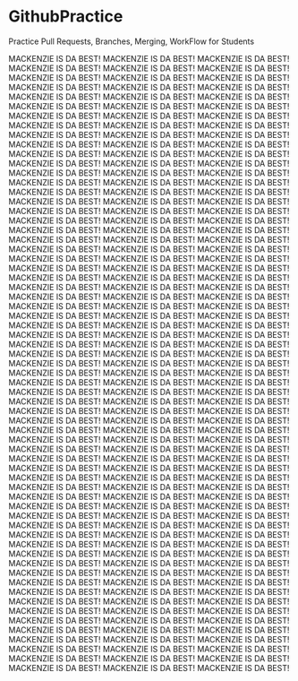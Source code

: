 # GithubPractice

Practice Pull Requests, Branches, Merging, WorkFlow for Students

MACKENZIE IS DA BEST!
MACKENZIE IS DA BEST!
MACKENZIE IS DA BEST!
MACKENZIE IS DA BEST!
MACKENZIE IS DA BEST!
MACKENZIE IS DA BEST!
MACKENZIE IS DA BEST!
MACKENZIE IS DA BEST!
MACKENZIE IS DA BEST!
MACKENZIE IS DA BEST!
MACKENZIE IS DA BEST!
MACKENZIE IS DA BEST!
MACKENZIE IS DA BEST!
MACKENZIE IS DA BEST!
MACKENZIE IS DA BEST!
MACKENZIE IS DA BEST!
MACKENZIE IS DA BEST!
MACKENZIE IS DA BEST!
MACKENZIE IS DA BEST!
MACKENZIE IS DA BEST!
MACKENZIE IS DA BEST!
MACKENZIE IS DA BEST!
MACKENZIE IS DA BEST!
MACKENZIE IS DA BEST!
MACKENZIE IS DA BEST!
MACKENZIE IS DA BEST!
MACKENZIE IS DA BEST!
MACKENZIE IS DA BEST!
MACKENZIE IS DA BEST!
MACKENZIE IS DA BEST!
MACKENZIE IS DA BEST!
MACKENZIE IS DA BEST!
MACKENZIE IS DA BEST!
MACKENZIE IS DA BEST!
MACKENZIE IS DA BEST!
MACKENZIE IS DA BEST!
MACKENZIE IS DA BEST!
MACKENZIE IS DA BEST!
MACKENZIE IS DA BEST!
MACKENZIE IS DA BEST!
MACKENZIE IS DA BEST!
MACKENZIE IS DA BEST!
MACKENZIE IS DA BEST!
MACKENZIE IS DA BEST!
MACKENZIE IS DA BEST!
MACKENZIE IS DA BEST!
MACKENZIE IS DA BEST!
MACKENZIE IS DA BEST!
MACKENZIE IS DA BEST!
MACKENZIE IS DA BEST!
MACKENZIE IS DA BEST!
MACKENZIE IS DA BEST!
MACKENZIE IS DA BEST!
MACKENZIE IS DA BEST!
MACKENZIE IS DA BEST!
MACKENZIE IS DA BEST!
MACKENZIE IS DA BEST!
MACKENZIE IS DA BEST!
MACKENZIE IS DA BEST!
MACKENZIE IS DA BEST!
MACKENZIE IS DA BEST!
MACKENZIE IS DA BEST!
MACKENZIE IS DA BEST!
MACKENZIE IS DA BEST!
MACKENZIE IS DA BEST!
MACKENZIE IS DA BEST!
MACKENZIE IS DA BEST!
MACKENZIE IS DA BEST!
MACKENZIE IS DA BEST!
MACKENZIE IS DA BEST!
MACKENZIE IS DA BEST!
MACKENZIE IS DA BEST!
MACKENZIE IS DA BEST!
MACKENZIE IS DA BEST!
MACKENZIE IS DA BEST!
MACKENZIE IS DA BEST!
MACKENZIE IS DA BEST!
MACKENZIE IS DA BEST!
MACKENZIE IS DA BEST!
MACKENZIE IS DA BEST!
MACKENZIE IS DA BEST!
MACKENZIE IS DA BEST!
MACKENZIE IS DA BEST!
MACKENZIE IS DA BEST!
MACKENZIE IS DA BEST!
MACKENZIE IS DA BEST!
MACKENZIE IS DA BEST!
MACKENZIE IS DA BEST!
MACKENZIE IS DA BEST!
MACKENZIE IS DA BEST!
MACKENZIE IS DA BEST!
MACKENZIE IS DA BEST!
MACKENZIE IS DA BEST!
MACKENZIE IS DA BEST!
MACKENZIE IS DA BEST!
MACKENZIE IS DA BEST!
MACKENZIE IS DA BEST!
MACKENZIE IS DA BEST!
MACKENZIE IS DA BEST!
MACKENZIE IS DA BEST!
MACKENZIE IS DA BEST!
MACKENZIE IS DA BEST!
MACKENZIE IS DA BEST!
MACKENZIE IS DA BEST!
MACKENZIE IS DA BEST!
MACKENZIE IS DA BEST!
MACKENZIE IS DA BEST!
MACKENZIE IS DA BEST!
MACKENZIE IS DA BEST!
MACKENZIE IS DA BEST!
MACKENZIE IS DA BEST!
MACKENZIE IS DA BEST!
MACKENZIE IS DA BEST!
MACKENZIE IS DA BEST!
MACKENZIE IS DA BEST!
MACKENZIE IS DA BEST!
MACKENZIE IS DA BEST!
MACKENZIE IS DA BEST!
MACKENZIE IS DA BEST!
MACKENZIE IS DA BEST!
MACKENZIE IS DA BEST!
MACKENZIE IS DA BEST!
MACKENZIE IS DA BEST!
MACKENZIE IS DA BEST!
MACKENZIE IS DA BEST!
MACKENZIE IS DA BEST!
MACKENZIE IS DA BEST!
MACKENZIE IS DA BEST!
MACKENZIE IS DA BEST!
MACKENZIE IS DA BEST!
MACKENZIE IS DA BEST!
MACKENZIE IS DA BEST!
MACKENZIE IS DA BEST!
MACKENZIE IS DA BEST!
MACKENZIE IS DA BEST!
MACKENZIE IS DA BEST!
MACKENZIE IS DA BEST!
MACKENZIE IS DA BEST!
MACKENZIE IS DA BEST!
MACKENZIE IS DA BEST!
MACKENZIE IS DA BEST!
MACKENZIE IS DA BEST!
MACKENZIE IS DA BEST!
MACKENZIE IS DA BEST!
MACKENZIE IS DA BEST!
MACKENZIE IS DA BEST!
MACKENZIE IS DA BEST!
MACKENZIE IS DA BEST!
MACKENZIE IS DA BEST!
MACKENZIE IS DA BEST!
MACKENZIE IS DA BEST!
MACKENZIE IS DA BEST!
MACKENZIE IS DA BEST!
MACKENZIE IS DA BEST!
MACKENZIE IS DA BEST!
MACKENZIE IS DA BEST!
MACKENZIE IS DA BEST!
MACKENZIE IS DA BEST!
MACKENZIE IS DA BEST!
MACKENZIE IS DA BEST!
MACKENZIE IS DA BEST!
MACKENZIE IS DA BEST!
MACKENZIE IS DA BEST!
MACKENZIE IS DA BEST!
MACKENZIE IS DA BEST!
MACKENZIE IS DA BEST!
MACKENZIE IS DA BEST!
MACKENZIE IS DA BEST!
MACKENZIE IS DA BEST!
MACKENZIE IS DA BEST!
MACKENZIE IS DA BEST!
MACKENZIE IS DA BEST!
MACKENZIE IS DA BEST!
MACKENZIE IS DA BEST!
MACKENZIE IS DA BEST!
MACKENZIE IS DA BEST!
MACKENZIE IS DA BEST!
MACKENZIE IS DA BEST!
MACKENZIE IS DA BEST!
MACKENZIE IS DA BEST!
MACKENZIE IS DA BEST!
MACKENZIE IS DA BEST!
MACKENZIE IS DA BEST!
MACKENZIE IS DA BEST!
MACKENZIE IS DA BEST!
MACKENZIE IS DA BEST!
MACKENZIE IS DA BEST!
MACKENZIE IS DA BEST!
MACKENZIE IS DA BEST!
MACKENZIE IS DA BEST!
MACKENZIE IS DA BEST!
MACKENZIE IS DA BEST!
MACKENZIE IS DA BEST!
MACKENZIE IS DA BEST!
MACKENZIE IS DA BEST!
